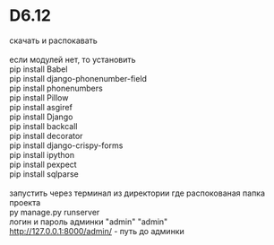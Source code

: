 # D6.12

скачать и распокавать<br/>
<br/>
если модулей нет, то установить  <br/>
pip install Babel <br/>
pip install django-phonenumber-field <br/>
pip install phonenumbers <br/>
pip install Pillow <br/>
pip install asgiref <br/>
pip install Django <br/>
pip install backcall <br/>
pip install decorator <br/>
pip install django-crispy-forms <br/>
pip install ipython <br/>
pip install pexpect <br/>
pip install sqlparse <br/>
<br/>
запустить через терминал из директории где распокованая папка проекта <br/>
py manage.py runserver<br/>
логин и пароль админки "admin" "admin"<br/>
http://127.0.0.1:8000/admin/ - путь до админки<br/>
<br/>